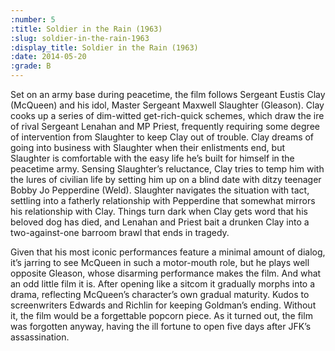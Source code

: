 ```yaml
---
:number: 5
:title: Soldier in the Rain (1963)
:slug: soldier-in-the-rain-1963
:display_title: Soldier in the Rain (1963)
:date: 2014-05-20
:grade: B
---
```

Set on an army base during peacetime, the film follows Sergeant Eustis Clay (McQueen) and his idol, Master Sergeant Maxwell Slaughter (Gleason). Clay cooks up a series of dim-witted get-rich-quick schemes, which draw the ire of rival Sergeant Lenahan and MP Priest, frequently requiring some degree of intervention from Slaughter to keep Clay out of trouble. Clay dreams of going into business with Slaughter when their enlistments end, but Slaughter is comfortable with the easy life he’s built for himself in the peacetime army. Sensing Slaughter’s reluctance, Clay tries to temp him with the lures of civilian life by setting him up on a blind date with ditzy teenager Bobby Jo Pepperdine (Weld). Slaughter navigates the situation with tact, settling into a fatherly relationship with Pepperdine that somewhat mirrors his relationship with Clay. Things turn dark when Clay gets word that his beloved dog has died, and Lenahan and Priest bait a drunken Clay into a two-against-one barroom brawl that ends in tragedy.

Given that his most iconic performances feature a minimal amount of dialog, it’s jarring to see McQueen in such a motor-mouth role, but he plays well opposite Gleason, whose disarming performance makes the film. And what an odd little film it is. After opening like a sitcom it gradually morphs into a drama, reflecting McQueen’s character’s own gradual maturity. Kudos to screenwriters Edwards and Richlin for keeping Goldman’s ending. Without it, the film would be a forgettable popcorn piece. As it turned out, the film was forgotten anyway, having the ill fortune to open five days after JFK’s assassination.